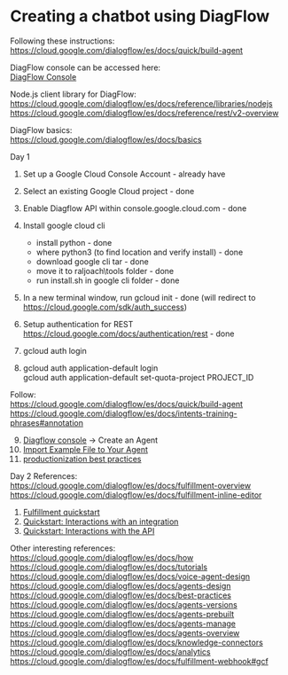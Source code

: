 # Creating a chatbot using DiagFlow
Following these instructions:
https://cloud.google.com/dialogflow/es/docs/quick/build-agent

DiagFlow console can be accessed here: <br/>
[DiagFlow Console](https://dialogflow.cloud.google.com/)

Node.js client library for DiagFlow: <br/>
https://cloud.google.com/dialogflow/es/docs/reference/libraries/nodejs
https://cloud.google.com/dialogflow/es/docs/reference/rest/v2-overview

DiagFlow basics: <br/>
https://cloud.google.com/dialogflow/es/docs/basics

Day 1
1. Set up a Google Cloud Console Account - already have
2. Select an existing Google Cloud project - done
3. Enable Diagflow API within console.google.cloud.com - done
4. Install google cloud cli
   - install python - done
   - where python3 (to find location and verify install) - done
   - download google cli tar - done
   - move it to raljoach\tools folder - done
   - run install.sh in google cli folder - done
5. In a new terminal window, run 
   gcloud init - done (will redirect to https://cloud.google.com/sdk/auth_success)

6. Setup authentication for REST
   https://cloud.google.com/docs/authentication/rest - done

7. gcloud auth login
8. gcloud auth application-default login <br/>
   gcloud auth application-default set-quota-project PROJECT_ID


Follow: <br/>
https://cloud.google.com/dialogflow/es/docs/quick/build-agent <br/>
https://cloud.google.com/dialogflow/es/docs/intents-training-phrases#annotation

9. [Diagflow console](https://dialogflow.cloud.google.com/) -> Create an Agent
10. [Import Example File to Your Agent](https://cloud.google.com/dialogflow/es/docs/quick/build-agent#import-the-example-file-to-your-agent)
11. [productionization best practices](https://cloud.google.com/dialogflow/es/docs/best-practices#prod)

Day 2
References: <br/>
https://cloud.google.com/dialogflow/es/docs/fulfillment-overview
https://cloud.google.com/dialogflow/es/docs/fulfillment-inline-editor

1. [Fulfillment quickstart](https://cloud.google.com/dialogflow/es/docs/best-practices#prod)
2. [Quickstart: Interactions with an integration](https://cloud.google.com/dialogflow/es/docs/quick/integration)
3. [Quickstart: Interactions with the API](https://cloud.google.com/dialogflow/es/docs/quick/api)


Other interesting references:
https://cloud.google.com/dialogflow/es/docs/how
https://cloud.google.com/dialogflow/es/docs/tutorials
https://cloud.google.com/dialogflow/es/docs/voice-agent-design
https://cloud.google.com/dialogflow/es/docs/agents-design
https://cloud.google.com/dialogflow/es/docs/best-practices
https://cloud.google.com/dialogflow/es/docs/agents-versions
https://cloud.google.com/dialogflow/es/docs/agents-prebuilt
https://cloud.google.com/dialogflow/es/docs/agents-manage
https://cloud.google.com/dialogflow/es/docs/agents-overview
https://cloud.google.com/dialogflow/es/docs/knowledge-connectors
https://cloud.google.com/dialogflow/es/docs/analytics
https://cloud.google.com/dialogflow/es/docs/fulfillment-webhook#gcf
 
